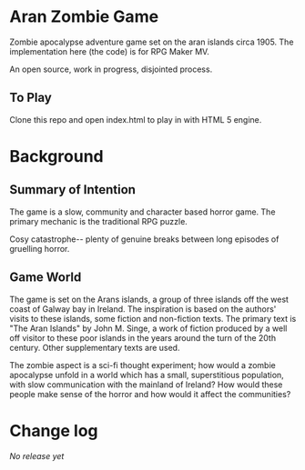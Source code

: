 # Aran Zombie Game

Zombie apocalypse adventure game set on the aran islands circa 1905. The implementation here (the code) is for RPG Maker MV.

An open source, work in progress, disjointed process.

## To Play

Clone this repo and open index.html to play in with HTML 5 engine.

# Background

## Summary of Intention

The game is a slow, community and character based horror game.  The primary mechanic is the traditional RPG puzzle.

Cosy catastrophe-- plenty of genuine breaks between long episodes of gruelling horror.

## Game World

The game is set on the Arans islands, a group of three islands off the west coast of Galway bay in Ireland. The inspiration is based on the authors' visits to these islands, some fiction and non-fiction texts. The primary text is "The Aran Islands" by John M. Singe, a work of fiction produced by a well off visitor to these poor islands in the years around the turn of the 20th century. Other supplementary texts are used.

The zombie aspect is a sci-fi thought experiment; how would a zombie apocalypse unfold in a world which has a small, superstitious population, with slow communication with the mainland of Ireland? How would these people make sense of the horror and how would it affect the communities?

# Change log

_No release yet_